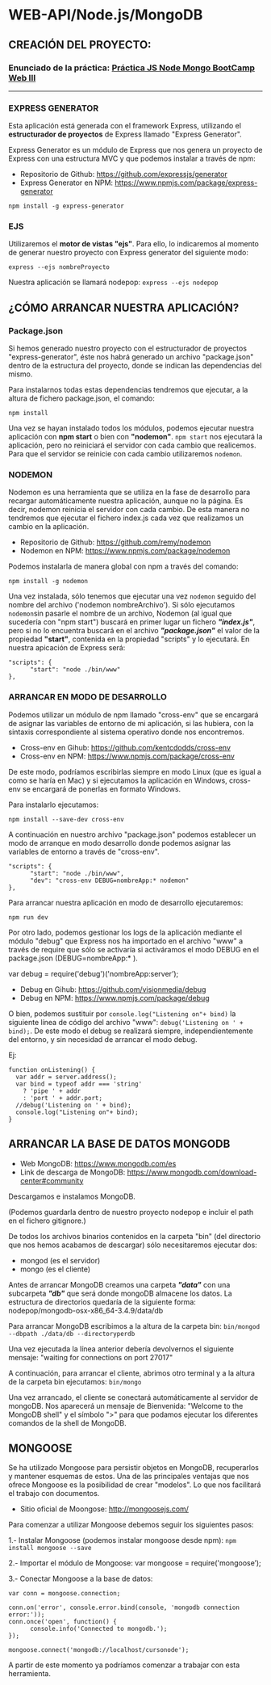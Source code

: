 # WEB-API/Node.js/MongoDB

## CREACIÓN DEL PROYECTO:

### Enunciado de la práctica: [Práctica JS Node Mongo BootCamp Web III](https://github.com/agdwm/04_KC_Node_MongoDB_Entrega/blob/master/practica_JS_Node_Mongo_BootWeb3.pdf)

______

### EXPRESS GENERATOR
Esta aplicación está generada con el framework Express, utilizando el **estructurador de proyectos** de Express llamado "Express Generator".

Express Generator es un módulo de Express que nos genera un proyecto de Express con una estructura MVC y que podemos instalar a través de npm:

* Repositorio de Github: <https://github.com/expressjs/generator>
* Express Generator en NPM: <https://www.npmjs.com/package/express-generator>

`npm install -g express-generator`


### EJS
Utilizaremos el **motor de vistas "ejs"**. Para ello, lo indicaremos al momento de generar nuestro proyecto con Express generator del siguiente modo:

`express --ejs nombreProyecto`

Nuestra aplicación se llamará nodepop: `express --ejs nodepop`


## ¿CÓMO ARRANCAR NUESTRA APLICACIÓN?

### Package.json
Si hemos generado nuestro proyecto con el estructurador de proyectos "express-generator", éste nos habrá generado un archivo "package.json" dentro de la estructura del proyecto, donde se indican las dependencias del mismo.

Para instalarnos todas estas dependencias tendremos que ejecutar, a la altura de fichero package.json, el comando:

`npm install` 

Una vez se hayan instalado todos los módulos, podemos ejecutar nuestra aplicación con **npm start** o bien con **"nodemon"**. 
`npm start` nos ejecutará la aplicación, pero no reiniciará el servidor con cada cambio que realicemos. Para que el servidor se reinicie con cada cambio utilizaremos `nodemon`.


### NODEMON 
Nodemon es una herramienta que se utiliza en la fase de desarrollo para recargar automáticamente nuestra aplicación, aunque no la página. Es decir, nodemon reinicia el servidor con cada cambio.
De esta manera no tendremos que ejecutar el fichero index.js cada vez que realizamos un cambio en la aplicación.

* Repositorio de Github: <https://github.com/remy/nodemon>
* Nodemon en NPM: <https://www.npmjs.com/package/nodemon>

Podemos instalarla de manera global con npm a través del comando: 

`npm install -g nodemon`

Una vez instalada, sólo tenemos que ejecutar una vez `nodemon` seguido del nombre del archivo ('nodemon nombreArchivo'). Si sólo ejecutamos `nodemon`sin pasarle el nombre de un archivo, Nodemon (al igual que sucedería con "npm start") buscará en primer lugar un fichero ***"index.js"***, pero si no lo encuentra buscará en el archivo ***"package.json"*** el valor de la propiedad **"start"**, contenida en la propiedad "scripts" y lo ejecutará. En nuestra apicación de Express será:

```
"scripts": {
      "start": "node ./bin/www"
},
```
### ARRANCAR EN MODO DE DESARROLLO
Podemos utilizar un módulo de npm llamado "cross-env" que se encargará de asignar las variables de entorno de mi aplicación, si las hubiera, con la sintaxis correspondiente al sistema operativo donde nos encontremos.

* Cross-env en Gihub: <https://github.com/kentcdodds/cross-env>
* Cross-env en NPM: <https://www.npmjs.com/package/cross-env>

De este modo, podríamos escribirlas siempre en modo Linux (que es igual a como se haría en Mac) y si ejecutamos la aplicación en Windows, cross-env se encargará de ponerlas en formato Windows.

Para instalarlo ejecutamos:

`npm install --save-dev cross-env`

A continuación en nuestro archivo "package.json" podemos establecer un modo de arranque en modo desarrollo donde podemos asignar las variables de entorno a través de "cross-env".

```
"scripts": {
      "start": "node ./bin/www",
      "dev": "cross-env DEBUG=nombreApp:* nodemon"
},
```

Para arrancar nuestra aplicación en modo de desarrollo ejecutaremos:

`npm run dev`

Por otro lado, podemos gestionar los logs de la aplicación mediante el módulo "debug" que Express nos ha importado en el archivo "www" a través de require que sólo se activaría si activáramos el modo DEBUG en el package.json (DEBUG=nombreApp:* ).

var debug = require('debug')('nombreApp:server’);

* Debug en Gihub: <https://github.com/visionmedia/debug>
* Debug en NPM: <https://www.npmjs.com/package/debug>

O bien, podemos sustituir por `console.log("Listening on"+ bind)` la siguiente línea de código del archivo "www": `debug('Listening on ' + bind);`.
De este modo el debug se realizará siempre, independientemente del entorno, y sin necesidad de arrancar el modo debug.

Ej:

```
function onListening() {
  var addr = server.address();
  var bind = typeof addr === 'string'
    ? 'pipe ' + addr
    : 'port ' + addr.port;
  //debug('Listening on ' + bind);
  console.log("Listening on"+ bind);
}
```

## ARRANCAR LA BASE DE DATOS MONGODB

* Web MongoDB: <https://www.mongodb.com/es>
* Link de descarga de MongoDB: <https://www.mongodb.com/download-center#community>

Descargamos e instalamos MongoDB. 

(Podemos guardarla dentro de nuestro proyecto nodepop e incluir el path en el fichero gitignore.)

De todos los archivos binarios contenidos en la carpeta "bin" (del directorio que nos hemos acabamos de descargar) sólo necesitaremos ejecutar dos: 
- mongod (es el servidor)
- mongo (es el cliente)

Antes de arrancar MongoDB creamos una carpeta ***"data"*** con una subcarpeta ***"db"*** que será donde mongoDB almacene los datos. 
La estructura de directorios quedaría de la siguiente forma:
nodepop/mongodb-osx-x86_64-3.4.9/data/db

Para arrancar MongoDB escribimos a la altura de la carpeta bin:
`bin/mongod --dbpath ./data/db --directoryperdb`

Una vez ejecutada la línea anterior debería devolvernos el siguiente mensaje: 
"waiting for connections on port 27017"

A continuación, para arrancar el cliente, abrimos otro terminal y a la altura de la carpeta bin ejecutamos:
`bin/mongo`

Una vez arrancado, el cliente se conectará automáticamente al servidor de mongoDB.
Nos aparecerá un mensaje de Bienvenida: "Welcome to the MongoDB shell" y el símbolo ">" para que podamos ejecutar los diferentes comandos de la shell de MongoDB.

## MONGOOSE

Se ha utilizado Mongoose para persistir objetos en MongoDB, recuperarlos y mantener esquemas de estos. 
Una de las principales ventajas que nos ofrece Mongoose es la posibilidad de crear "modelos". Lo que nos facilitará el trabajo con documentos.

* Sitio oficial de Moongose: <http://mongoosejs.com/>

Para comenzar a utilizar Mongoose debemos seguir los siguientes pasos: 

1.- Instalar Mongoose (podemos instalar mongoose desde npm):
`npm install mongoose --save`

2.- Importar el módulo de Mongoose:
var mongoose = require('mongoose’);

3.- Conectar Mongoose a la base de datos:

```
var conn = mongoose.connection;

conn.on('error', console.error.bind(console, 'mongodb connection error:'));
conn.once('open', function() {
      console.info('Connected to mongodb.');
});

mongoose.connect('mongodb://localhost/cursonode');
```
A partir de este momento ya podríamos comenzar a trabajar con esta herramienta.
